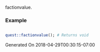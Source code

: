 factionvalue.
### Example

```perl

quest::factionvalue(); # Returns void
```


Generated On 2018-04-29T00:30:15-07:00